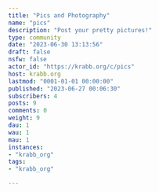 ```yaml
---
title: "Pics and Photography" 
name: "pics"
description: "Post your pretty pictures!"
type: community
date: "2023-06-30 13:13:56"
draft: false
nsfw: false
actor_id: "https://krabb.org/c/pics"
host: krabb.org
lastmod: "0001-01-01 00:00:00"
published: "2023-06-27 00:06:30"
subscribers: 4
posts: 9
comments: 0
weight: 9
dau: 1
wau: 1
mau: 1
instances:
- "krabb_org"
tags: 
- "krabb_org"

---
```

